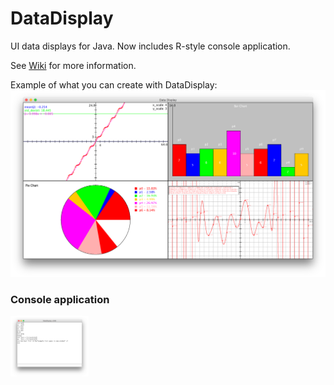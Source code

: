 # DataDisplay
UI data displays for Java. Now includes R-style console application.

See [Wiki](https://github.com/Dando18/DataDisplay/wiki) for more information.

Example of what you can create with DataDisplay:
![](https://github.com/Dando18/DataDisplay/blob/master/images/Multi_Panel_Example.png)

### Console application
<img src="https://github.com/Dando18/DataDisplay/blob/master/images/console_example.png" alt="console image" style="width: 125px;"/>